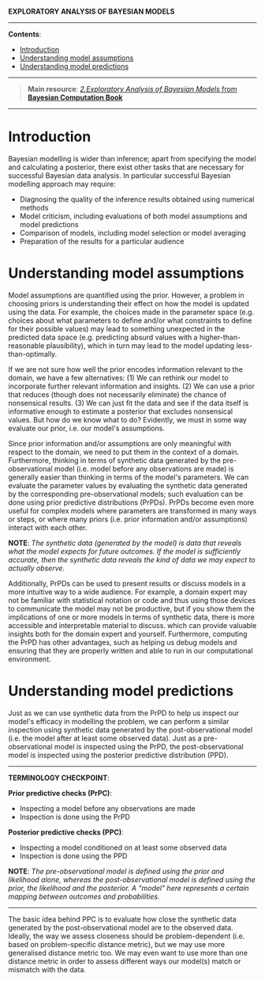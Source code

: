 **EXPLORATORY ANALYSIS OF BAYESIAN MODELS**

---

**Contents**:

- [Introduction](#introduction)
- [Understanding model assumptions](#understanding-model-assumptions)
- [Understanding model predictions](#understanding-model-predictions)

---

> **Main resource**: [_2.Exploratory Analysis of Bayesian Models_ from **Bayesian Computation Book**](https://bayesiancomputationbook.com/markdown/chp_02.html)

---

# Introduction
Bayesian modelling is wider than inference; apart from specifying the model and calculating a posterior, there exist other tasks that are necessary for successful Bayesian data analysis. In particular successful Bayesian modelling approach may require:

- Diagnosing the quality of the inference results obtained using numerical methods
- Model criticism, including evaluations of both model assumptions and model predictions
- Comparison of models, including model selection or model averaging
- Preparation of the results for a particular audience

# Understanding model assumptions
Model assumptions are quantified using the prior. However, a problem in choosing priors is understanding their effect on how the model is updated using the data. For example, the choices made in the parameter space (e.g. choices about what parameters to define and/or what constraints to define for their possible values) may lead to something unexpected in the predicted data space (e.g. predicting absurd values with a higher-than-reasonable plausibility), which in turn may lead to the model updating less-than-optimally.

If we are not sure how well the prior encodes information relevant to the domain, we have a few alternatives: (1) We can rethink our model to incorporate further relevant information and insights. (2) We can use a prior that reduces (though does not necessarily eliminate) the chance of nonsensical results. (3) We can just fit the data and see if the data itself is informative enough to estimate a posterior that excludes nonsensical values. But how do we know what to do? Evidently, we must in some way evaluate our prior, i.e. our model's assumptions.

Since prior information and/or assumptions are only meaningful with respect to the domain, we need to put them in the context of a domain. Furthermore, thinking in terms of synthetic data generated by the pre-observational model (i.e. model before any observations are made) is generally easier than thinking in terms of the model's parameters. We can evaluate the parameter values by evaluating the synthetic data generated by the corresponding pre-observational models; such evaluation can be done using prior predictive distributions (PrPDs). PrPDs become even more useful for complex models where parameters are transformed in many ways or steps, or where many priors (i.e. prior information and/or assumptions) interact with each other.

**NOTE**: _The synthetic data (generated by the model) is data that reveals what the model expects for future outcomes. If the model is sufficiently accurate, then the synthetic data reveals the kind of data we may expect to actually observe._

Additionally, PrPDs can be used to present results or discuss models in a more intuitive way to a wide audience. For example, a domain expert may not be familiar with statistical notation or code and thus using those devices to communicate the model may not be productive, but if you show them the implications of one or more models in terms of synthetic data, there is more accessible and interpretable material to discuss. which can provide valuable insights both for the domain expert and yourself. Furthermore, computing the PrPD has other advantages, such as helping us debug models and ensuring that they are properly written and able to run in our computational environment.

# Understanding model predictions
Just as we can use synthetic data from the PrPD to help us inspect our model's efficacy in modelling the problem, we can perform a similar inspection using synthetic data generated by the post-observational model (i.e. the model after at least some observed data). Just as a pre-observational model is inspected using the PrPD, the post-observational model is inspected using the posterior predictive distribution (PPD).

---

**TERMINOLOGY CHECKPOINT**:

**Prior predictive checks (PrPC)**:

- Inspecting a model before any observations are made
- Inspection is done using the PrPD

**Posterior predictive checks (PPC)**:

- Inspecting a model conditioned on at least some observed data
- Inspection is done using the PPD

**NOTE**: _The pre-observational model is defined using the prior and likelihood alone, whereas the post-observational model is defined using the prior, the likelihood and the posterior. A "model" here represents a certain mapping between outcomes and probabilities._

---

The basic idea behind PPC is to evaluate how close the synthetic data generated by the post-observational model are to the observed data. Ideally, the way we assess closeness should be problem-dependent (i.e. based on problem-specific distance metric), but we may use more generalised distance metric too. We may even want to use more than one distance metric in order to assess different ways our model(s) match or mismatch with the data.